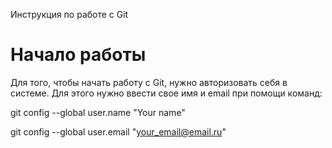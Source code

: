 Инструкция по работе с Git

# Начало работы

Для того, чтобы начать работу с Git, нужно авторизовать себя в системе. Для этого нужно ввести свое имя и email при помощи команд:

git config --global user.name "Your name"

git config --global user.email "your_email@email.ru"

